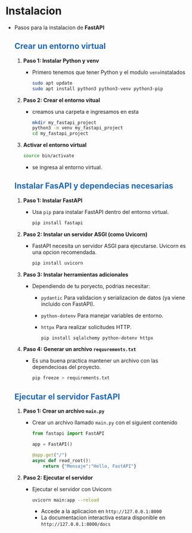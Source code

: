 # Instalacion

* Pasos para la instalacion de **FastAPI**

    ## <span style="color:#2168b0">Crear un entorno virtual</span>
    
    1. **Paso 1: Instalar Python y venv**
        * Primero tenemos que tener Python y el modulo `venv`instalados
    
            ```bash
            sudo apt update
            sudo apt install python3 python3-venv python3-pip
            ```
    2. **Paso 2: Crear el entorno vitual**
        * creamos una carpeta e ingresamos en esta
        
            ```bash
            mkdir my_fastapi_project
            python3 -m venv my_fastapi_project
            cd my_fastapi_project
            ```
    3. **Activar el entorno virtual**
    
        ```bash
        source bin/activate
        ```
        * se ingresa al entorno virtual.
   
    ## <span style="color:#2168b0">Instalar FasAPI y dependecias necesarias</span>
    
    1. **Paso 1: Instalar FastAPI**
        * Usa `pip` para instalar FastAPI dentro del entorno virtual.
        
            ```bash
            pip install fastapi
            ```
    2. **Paso 2: Instalar un servidor ASGI (como Uvicorn)**
        * FastAPI necesita un servidor ASGI para ejecutarse. Uvicorn es una opcion recomendada.
       
            ```bash
            pip install uvicorn
            ```  
    3. **Paso 3: Instalar herramientas adicionales**
        * Dependiendo de tu poryecto, podrias necesitar:
            * `pydantic`  Para validacion y serializacion de datos (ya viene incluido con FastAPI).
            * `python-dotenv` Para manejar variables de entorno.
            * `httpx` Para realizar solicitudes HTTP.   
            
                ```bash
                pip install sqlalchemy python-dotenv httpx
                ```

    4. **Paso 4: Generar un archivo `requurements.txt`**
        * Es una buena practica mantener un archivo con las dependecioas del proyecto. 
        
            ```bash
            pip freeze > requirements.txt
            ```
    ## <span style="color:#2168b0">Ejecutar el servidor FastAPI</span>
    
    1. **Paso 1: Crear un archivo `main.py`**
        * Crear un archivo llamado `main.py` con el siguient contenido
        
            ```python
            from fastapi import FastAPI

            app = FastAPI() 

            @app.get("/")
            async def read_root():
                return {"Mensaje":"Hello, FastAPI"}
            ```   
    2. **Paso 2: Ejecutar el servidor**
        * Ejecutar el servidor con Uvicorn
        
            ```bash
            uvicorn main:app --reload
            ```
            * Accede a la aplicacion en `http://127.0.0.1:8000`
            * La documentacion interactiva estara disponible en `http://127.0.0.1:8000/docs`

                   
                      


